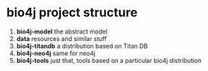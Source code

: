 # bio4j project structure

1. **bio4j-model** the abstract model
2. **data** resources and similar stuff 
3. **bio4j-titandb** a distribution based on Titan DB
4. **bio4j-neo4j** same for neo4j
5. **bio4j-tools** just that, tools based on a particular bio4j distribution

